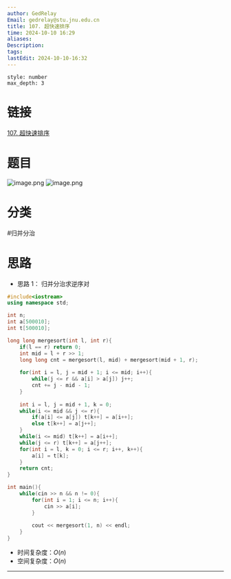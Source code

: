 ```yaml
---
author: GedRelay
Email: gedrelay@stu.jnu.edu.cn
title: 107. 超快速排序
time: 2024-10-10 16:29
aliases: 
Description: 
tags: 
lastEdit: 2024-10-10-16:32
---
```


```toc
style: number
max_depth: 3
```

# 链接
[107. 超快速排序](https://www.acwing.com/problem/content/description/109/) 

# 题目
![image.png](https://ged-pic-bed.oss-cn-guangzhou.aliyuncs.com/img/202410101631986.png)
![image.png](https://ged-pic-bed.oss-cn-guangzhou.aliyuncs.com/img/202410101631546.png)


# 分类
#归并分治 

# 思路
- 思路 1：
归并分治求逆序对


```cpp
#include<iostream>
using namespace std;

int n;
int a[500010];
int t[500010];

long long mergesort(int l, int r){
    if(l == r) return 0;
    int mid = l + r >> 1;
    long long cnt = mergesort(l, mid) + mergesort(mid + 1, r);
    
    for(int i = l, j = mid + 1; i <= mid; i++){
        while(j <= r && a[i] > a[j]) j++;
        cnt += j - mid - 1;
    }
    
    int i = l, j = mid + 1, k = 0;
    while(i <= mid && j <= r){
        if(a[i] <= a[j]) t[k++] = a[i++];
        else t[k++] = a[j++];
    }
    while(i <= mid) t[k++] = a[i++];
    while(j <= r) t[k++] = a[j++];
    for(int i = l, k = 0; i <= r; i++, k++){
        a[i] = t[k];
    }
    return cnt;
}

int main(){
    while(cin >> n && n != 0){
        for(int i = 1; i <= n; i++){
            cin >> a[i];
        }
        
        cout << mergesort(1, n) << endl;
    }
}
```


- 时间复杂度：${O\left( n \right)  }$ 
- 空间复杂度：${O\left( n \right)  }$ 


---

